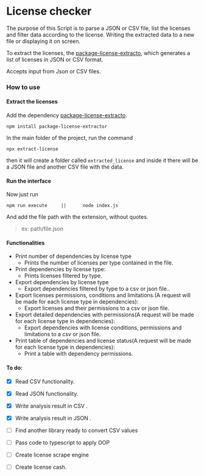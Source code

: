 # License checker

The purpose of this Script is to parse a JSON or CSV file, list the licenses and filter data according to the license. Writing the extracted data to a new file or displaying it on screen.

To extract the licenses, the [package-license-extracto](https://github.com/smaro-nitr/package-license-extractor), which generates a list of licenses in JSON or CSV format.

Accepts input from Json or CSV files.

### How to use

#### Extract the licenses

Add the dependency [package-license-extracto](https://github.com/smaro-nitr/package-license-extractor).

```shell
npm install package-license-extractor
```

In the main folder of the project, run the command

```shell
npx extract-license
```

then it will create a folder called `extracted_license` and inside it there will be a JSON file and another CSV file with the data.

#### Run the interface

Now just run

```shell
npm run execute		|| 		node index.js
```

And add the file path with the extension, without quotes.

> ex:  path/file.json



#### Functionalities

- Print number of dependencies by license type
  - Prints the number of licenses per type contained in the file.
- Print dependencies by license type:
  - Prints licenses filtered by type.
- Export dependencies by license type
  - Export dependencies filtered by type  to a csv or json file..
- Export licenses permissions, conditions and limitations.(A request will be made for each license type in dependencies):
  - Export licenses and their permissions to a csv or json file.
- Export detailed dependencies with permissions(A request will be made for each license type in dependencies):
  - Export dependencies with license conditions, permissions and limitations to a csv or json file.
- Print table of dependencies and license status(A request will be made for each license type in dependencies):
  - Print a table with dependency permissions.



#### To do:

- [x] Read CSV functionality.

- [x] Read JSON functionality.

- [x] Write analysis result in CSV .

- [x] Write analysis result in JSON .

- [ ] Find another library ready to convert CSV values

- [ ] Pass code to typescript to apply OOP

- [ ] Create license scrape engine

- [ ] Create license cash.

  

